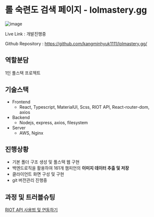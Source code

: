 # 롤 숙련도 검색 페이지 - lolmastery.gg

![image](https://github.com/kangminhyuk1111/lolmastery.gg/assets/96116158/8a98b0f6-8fa4-4a31-8f32-da73c3a64e98)

Live Link : 개발진행중

Github Repository : https://github.com/kangminhyuk1111/lolmastery.gg/

## 역할분담

1인 풀스택 프로젝트

## 기술스택

- Frontend
    - React, Typescript, MaterialUI, Scss, RIOT API, React-router-dom, axios
- Backend
    - Nodejs, express, axios, filesystem
- Server
    - AWS, Nginx

## 진행상황

- 기본 폴더 구조 생성 및 풀스택 웹 구현
- 백엔드로직을 활용하여 161개 챔피언의 **이미지 데이터 추출 및 저장**
- 클라이언트 화면 구성 및 구현
- git 버전관리 진행중

## 과정 및 트러블슈팅

[RIOT API 사용법 및 연동하기](https://velog.io/@minhyuk00/RIOT-API-사용법-및-연동하기)
